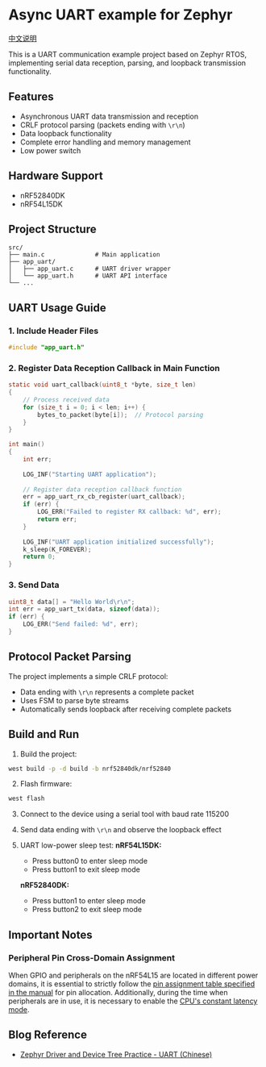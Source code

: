 # Async UART example for Zephyr

[中文说明](https://github.com/Jayant-Tang/learning_zephyr_serial/blob/master/README-CN.md)

This is a UART communication example project based on Zephyr RTOS, implementing serial data reception, parsing, and loopback transmission functionality.

## Features

- Asynchronous UART data transmission and reception
- CRLF protocol parsing (packets ending with `\r\n`)
- Data loopback functionality
- Complete error handling and memory management
- Low power switch

## Hardware Support

- nRF52840DK
- nRF54L15DK

## Project Structure

```
src/
├── main.c              # Main application
├── app_uart/
│   ├── app_uart.c      # UART driver wrapper
│   └── app_uart.h      # UART API interface
└── ...
```

## UART Usage Guide

### 1. Include Header Files
```c
#include "app_uart.h"
```

### 2. Register Data Reception Callback in Main Function
```c
static void uart_callback(uint8_t *byte, size_t len)
{
    // Process received data
    for (size_t i = 0; i < len; i++) {
        bytes_to_packet(byte[i]);  // Protocol parsing
    }
}

int main()
{
    int err;
    
    LOG_INF("Starting UART application");
    
    // Register data reception callback function
    err = app_uart_rx_cb_register(uart_callback);
    if (err) {
        LOG_ERR("Failed to register RX callback: %d", err);
        return err;
    }
    
    LOG_INF("UART application initialized successfully");
    k_sleep(K_FOREVER);
    return 0;
}
```

### 3. Send Data
```c
uint8_t data[] = "Hello World\r\n";
int err = app_uart_tx(data, sizeof(data));
if (err) {
    LOG_ERR("Send failed: %d", err);
}
```

## Protocol Packet Parsing

The project implements a simple CRLF protocol:
- Data ending with `\r\n` represents a complete packet
- Uses FSM to parse byte streams
- Automatically sends loopback after receiving complete packets

## Build and Run

1. Build the project:
```bash
west build -p -d build -b nrf52840dk/nrf52840
```

2. Flash firmware:
```bash
west flash
```

3. Connect to the device using a serial tool with baud rate 115200

4. Send data ending with `\r\n` and observe the loopback effect

5. UART low-power sleep test:
   **nRF54L15DK:**

   - Press button0 to enter sleep mode
   - Press button1 to exit sleep mode

   **nRF52840DK:**

   - Press button1 to enter sleep mode
   - Press button2 to exit sleep mode

## Important Notes

### Peripheral Pin Cross-Domain Assignment

When GPIO and peripherals on the nRF54L15 are located in different power domains, it is essential to strictly follow the [pin assignment table specified in the manual](https://docs.nordicsemi.com/bundle/ps_nrf54L15/page/chapters/pin.html#d380e188) for pin allocation. Additionally, during the time when peripherals are in use, it is necessary to enable the [CPU's constant latency mode](https://docs.nordicsemi.com/bundle/ps_nrf54L15/page/pmu.html#ariaid-title3).

## Blog Reference

- [Zephyr Driver and Device Tree Practice - UART (Chinese)](https://www.cnblogs.com/jayant97/articles/17828907.html)

  

